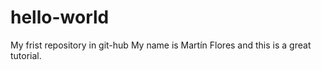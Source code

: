 # hello-world
My frist repository in git-hub
My name is Martín Flores and this is a great tutorial.
